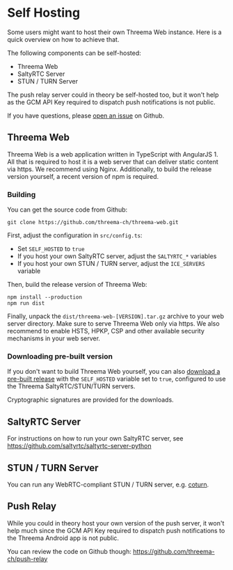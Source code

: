 # Self Hosting

Some users might want to host their own Threema Web instance. Here is a quick
overview on how to achieve that.

The following components can be self-hosted:

- Threema Web
- SaltyRTC Server
- STUN / TURN Server

The push relay server could in theory be self-hosted too, but it won't help as
the GCM API Key required to dispatch push notifications is not public.

If you have questions, please [open an
issue](https://github.com/threema-ch/threema-web/issues) on Github.

## Threema Web

Threema Web is a web application written in TypeScript with AngularJS 1. All
that is required to host it is a web server that can deliver static content via
https. We recommend using Nginx. Additionally, to build the release version
yourself, a recent version of npm is required.

### Building

You can get the source code from Github:

    git clone https://github.com/threema-ch/threema-web.git

First, adjust the configuration in `src/config.ts`:

- Set `SELF_HOSTED` to `true`
- If you host your own SaltyRTC server, adjust the `SALTYRTC_*` variables
- If you host your own STUN / TURN server, adjust the `ICE_SERVERS` variable

Then, build the release version of Threema Web:

    npm install --production
    npm run dist

Finally, unpack the `dist/threema-web-[VERSION].tar.gz` archive to your web server directory.
Make sure to serve Threema Web only via https. We also recommend to enable
HSTS, HPKP, CSP and other available security mechanisms in your web server.

### Downloading pre-built version

If you don't want to build Threema Web yourself, you can also [download a
pre-built release](https://github.com/threema-ch/threema-web/releases) with the
`SELF_HOSTED` variable set to `true`, configured to use the Threema
SaltyRTC/STUN/TURN servers.

Cryptographic signatures are provided for the downloads.

## SaltyRTC Server

For instructions on how to run your own SaltyRTC server, see
https://github.com/saltyrtc/saltyrtc-server-python

## STUN / TURN Server

You can run any WebRTC-compliant STUN / TURN server, e.g.
[coturn](https://coturn.github.io).

## Push Relay

While you could in theory host your own version of the push server, it won't
help much since the GCM API Key required to dispatch push notifications to the
Threema Android app is not public.

You can review the code on Github though: https://github.com/threema-ch/push-relay

